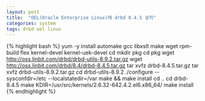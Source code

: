 ```yaml
---
layout: post
title:  "OEL(Oracle Enterprise Linux)에 drbd 8.4.5 설치"
categories: system
tags: drbd oel linux
---
```

{% highlight bash %}
yum -y install automake gcc libxslt make wget rpm-build flex kernel-devel kernel-uek-devel
cd
mkdir pkg
cd pkg
wget http://oss.linbit.com/drbd/drbd-utils-8.9.2.tar.gz
wget http://oss.linbit.com/drbd/8.4/drbd-8.4.5.tar.gz
tar xvfz drbd-8.4.5.tar.gz
tar xvfz drbd-utils-8.9.2.tar.gz
cd drbd-utils-8.9.2
./configure --sysconfdir=/etc --localstatedir=/var
make && make install
cd ..
cd drbd-8.4.5
make KDIR=/usr/src/kernels/2.6.32-642.4.2.el6.x86_64/
make install
{% endhighlight %}
